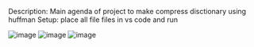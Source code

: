 Description:
Main agenda of project to make compress disctionary using huffman
Setup:
place all file files in vs code and run

![image](https://github.com/runtime-error786/text_editor_data_structure/assets/123109871/c54c67a0-e4e7-4176-8b10-58601ae5a734)
![image](https://github.com/runtime-error786/text_editor_data_structure/assets/123109871/8f422805-1f2a-43c7-8e0f-ae194ed2536f)
![image](https://github.com/runtime-error786/text_editor_data_structure/assets/123109871/c4c01e7f-33ff-4aea-b01c-54a587920337)
